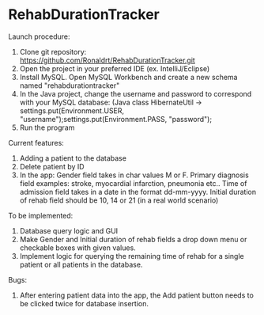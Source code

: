 # RehabDurationTracker

Launch procedure:
1) Clone git repository: https://github.com/Ronaldrt/RehabDurationTracker.git
2) Open the project in your preferred IDE (ex. IntelliJ/Eclipse)
3) Install MySQL. Open MySQL Workbench and create a new schema named "rehabdurationtracker"
4) In the Java project, change the username and password to correspond with your MySQL database:
   (Java class HibernateUtil -> settings.put(Environment.USER, "username");settings.put(Environment.PASS, "password");
5) Run the program

Current features:
1) Adding a patient to the database
2) Delete patient by ID
2) In the app: Gender field takes in char values M or F. Primary diagnosis field examples: stroke, myocardial infarction, pneumonia etc.. Time of admission field takes in a date in the format dd-mm-yyyy.
   Initial duration of rehab field should be 10, 14 or 21 (in a real world scenario)
   
To be implemented:
1) Database query logic and GUI
2) Make Gender and Initial duration of rehab fields a drop down menu or checkable boxes with given values.
3) Implement logic for querying the remaining time of rehab for a single patient or all patients in the database.

Bugs:
1) After entering patient data into the app, the Add patient button needs to be clicked twice for database insertion.
